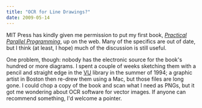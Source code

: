 ```yaml
---
title: "OCR for Line Drawings?"
date: 2009-05-14
---
```

MIT Press has kindly given me permission to put my first book, <a href="http://mitpress.mit.edu/catalog/item/default.asp?ttype=2&amp;tid=8185"><em>Practical Parallel Programming</em></a>, up on the web.   Many of the specifics are out of date, but I think (at least, I hope) much of the discussion is still useful.

One problem, though: nobody has the electronic source for the book's hundred or more diagrams.  I spent a couple of weeks sketching them with a pencil and straight edge in the <a href="http://www.vu.nl">VU</a> library in the summer of 1994; a graphic artist in Boston then re-drew them using a Mac, but those files are long gone.  I could chop a copy of the book and scan what I need as PNGs, but it got me wondering about OCR software for vector images.  If anyone can recommend something, I'd welcome a pointer.
